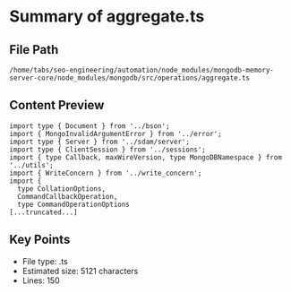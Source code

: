 # Summary of aggregate.ts
  
## File Path
`/home/tabs/seo-engineering/automation/node_modules/mongodb-memory-server-core/node_modules/mongodb/src/operations/aggregate.ts`

## Content Preview
```
import type { Document } from '../bson';
import { MongoInvalidArgumentError } from '../error';
import type { Server } from '../sdam/server';
import type { ClientSession } from '../sessions';
import { type Callback, maxWireVersion, type MongoDBNamespace } from '../utils';
import { WriteConcern } from '../write_concern';
import {
  type CollationOptions,
  CommandCallbackOperation,
  type CommandOperationOptions
[...truncated...]
```

## Key Points
- File type: .ts
- Estimated size: 5121 characters
- Lines: 150
